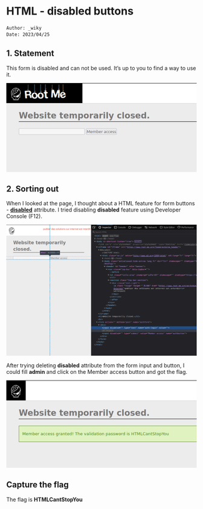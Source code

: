 # **HTML - disabled buttons**
```bash
Author: _wiky
Date: 2023/04/25
```
## 1. Statement
This form is disabled and can not be used. It’s up to you to find a way to use it.

![html-disabled-buttons-01](../images/html-disabled-buttons-01.png)

## 2. Sorting out
When I looked at the page, I thought about a HTML feature for form buttons - [**disabled**](https://www.w3schools.com/tags/att_button_disabled.asp) attribute. I tried disabling **disabled** feature using Developer Console (F12).

![html-disabled-buttons-02](../images/html-disabled-buttons-02.png)

After trying deleting **disabled** attribute from the form input and button, I could fill **admin** and click on the Member access button and got the flag.

![html-disabled-buttons-03](../images/html-disabled-buttons-03.png)

## Capture the flag
The flag is **HTMLCantStopYou**
